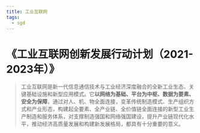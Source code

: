 ```yaml
---
title: 工业互联网
tags:
  - sgd
---
```




# 《工业互联网创新发展行动计划（2021-2023年）》

> 工业互联网是新一代信息通信技术与工业经济深度融合的全新工业生态、关键基础设施和新型应用模式。它**以网络为基础、平台为中枢、数据为要素、安全为保障**，通过对人、机、物全面连接，变革传统制造模式、生产组织方式和产业形态，构建起全要素、全产业链、全价值链全面连接的新型工业生产制造和服务体系，对支撑制造强国和网络强国建设，提升产业链现代化水平，推动经济高质量发展和构建新发展格局，都具有十分重要的意义。


